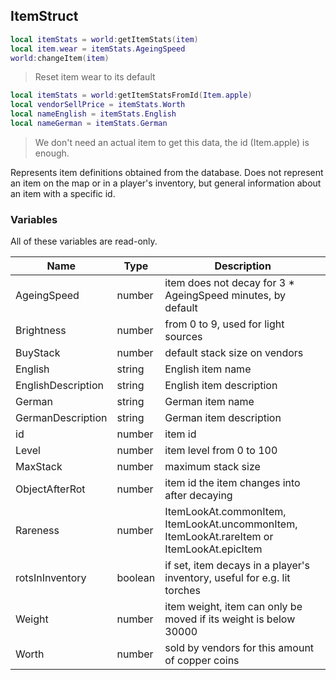 ## ItemStruct

```lua
local itemStats = world:getItemStats(item)
local item.wear = itemStats.AgeingSpeed
world:changeItem(item)
```
>Reset item wear to its default

```lua
local itemStats = world:getItemStatsFromId(Item.apple)
local vendorSellPrice = itemStats.Worth
local nameEnglish = itemStats.English
local nameGerman = itemStats.German
```
>We don't need an actual item to get this data, the id (Item.apple) is enough.

Represents item definitions obtained from the database. Does not represent an item on the map or in a player's inventory,
but general information about an item with a specific id. 

### Variables

All of these variables are read-only.

Name               | Type     | Description
------------------ | -------- | -----------
AgeingSpeed        | number   | item does not decay for 3 * AgeingSpeed minutes, by default 
Brightness         | number   | from 0 to 9, used for light sources
BuyStack           | number   | default stack size on vendors
English            | string   | English item name
EnglishDescription | string   | English item description
German             | string   | German item name
GermanDescription  | string   | German item description
id                 | number   | item id
Level              | number   | item level from 0 to 100
MaxStack           | number   | maximum stack size
ObjectAfterRot     | number   | item id the item changes into after decaying
Rareness           | number   | ItemLookAt.commonItem, ItemLookAt.uncommonItem, ItemLookAt.rareItem or ItemLookAt.epicItem
rotsInInventory    | boolean  | if set, item decays in a player's inventory, useful for e.g. lit torches
Weight             | number   | item weight, item can only be moved if its weight is below 30000
Worth              | number   | sold by vendors for this amount of copper coins